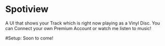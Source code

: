 # Spotiview
A UI that shows your Track which is right now playing as a Vinyl Disc.
You can Connect your own Premium Account or watch me listen to music!

#Setup:
Soon to come!
